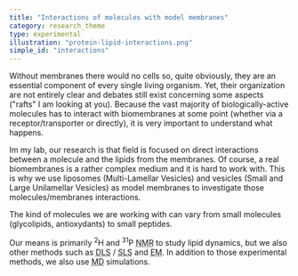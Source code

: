 ```yaml
---
title: "Interactions of molecules with model membranes"
category: research_theme
type: experimental
illustration: "protein-lipid-interactions.png"
simple_id: "interactions"
---
```


Without membranes there would no cells so, quite obviously, they are an essential component of every single living organism.
Yet, their organization are not entirely clear and debates still exist concerning some aspects ("rafts" I am looking at you).
Because the vast majority of biologically-active molecules has to interact with biomembranes at some point (whether via a receptor/transporter or directly), it is very important to understand what happens.

Im my lab, our research is that field is focused on direct interactions between a molecule and the lipids from the membranes. Of course, a real biomembranes is a rather complex medium and it is hard to work with. This is why we use liposomes (Multi-Lamellar Vesicles) and vesicles (Small and Large Unilamellar Vesicles) as model membranes to investigate those molecules/membranes interactions.
 
The kind of molecules we are working with can vary from small molecules (glycolipids, antioxydants) to small peptides.

Our means is primarily <sup>2</sup>H and <sup>31</sup>P <abbr title="Nuclear Magnetic Resonance">NMR</abbr> to study lipid dynamics, but we also other methods such as <abbr title="Dynamic Light Scattering">DLS</abbr> / <abbr title="Static Light Scattering">SLS</abbr> and <abbr title="Electron Microscopy">EM</abbr>.
In addition to those experimental methods, we also use <abbr title="Molecular Dynamics">MD</abbr> simulations.

